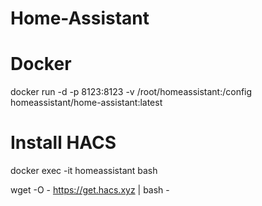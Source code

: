 # Home-Assistant


# Docker

docker run -d -p 8123:8123 -v /root/homeassistant:/config homeassistant/home-assistant:latest

# Install HACS

docker exec -it homeassistant bash

wget -O - https://get.hacs.xyz | bash -
